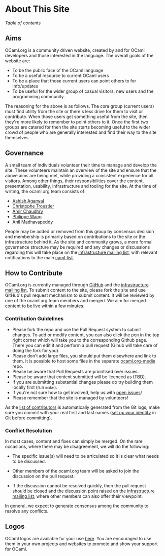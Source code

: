 <!-- ((! set title About This Site !)) -->

# About This Site
*Table of contents*

## Aims

OCaml.org is a community driven website, created by and for OCaml
developers and those interested in the language. The overall goals of
the website are:

* To be the public face of the OCaml language
* To be a useful resource to current OCaml users
* To be a place that those current users can point others to for
  info/updates
* To be useful for the wider group of casual visitors, new users and
  the programming community.

The reasoning for the above is as follows. The core group (current
users) must find utility from the site or there's less drive for them
to visit or contribute. When those users get something useful from the
site, then they're more likely to remember to point others to it.
Once the first two groups are catered for then the site starts
becoming useful to the wider crowd of people who are generally
interested and find their way to the site themselves.

## Governance

A small team of individuals volunteer their time to manage and develop
the site. These volunteers maintain an overview of the site and ensure
that the above aims are being met, while providing a consistent
experience for all visitors. Among other things, their
responsibilities cover the content, presentation, usability,
infrastructure and tooling for the site. At the time of writing, the
ocaml.org team consists of:

- [Ashish Agarwal](http://ashishagarwal.org)
- [Christophe Troestler](https://github.com/Chris00)
- [Amir Chaudhry](http://amirchaudhry.com)
- [Philippe Wang](http://philippewang.info/CL/)
- [Anil Madhavapeddy](http://anil.recoil.org)

People may be added or removed from this group by consensus decision
and membership is primarily based on contributions to the site or the
infrastructure behind it. As the site and community grows, a more
formal governance structure may be required and any changes or
discussions regarding this will take place on the [infrastructure
mailing list](http://lists.ocaml.org/listinfo/infrastructure/), with
relevant notifications to the main
[caml-list](https://sympa.inria.fr/sympa/arc/caml-list/).


## How to Contribute

OCaml.org is currently managed through
[GitHub](https://github.com/ocaml/ocaml.org/) and the [infrastructure
mailing list](http://lists.ocaml.org/listinfo/infrastructure/). To
submit content to the site, please fork the site and use GitHub's pull
request mechanism to submit content. It will be reviewed by one of the
ocaml.org team members and merged. We aim for merged content to be
live within a few minutes.


### Contribution Guidelines

* Please fork the repo and use the Pull Request system to submit
  changes.  To add or modify content, you can also click the pen in
  the top right corner which will take you to the corresponding Github
  page.  There you can edit it and perform a pull request (Gihub will
  take care of doing the fork for you).
* Please don't add large files, you should put them elsewhere and link
  to them. It is possible to host some files in the separate
  [ocaml.org-media](https://github.com/ocaml/ocaml.org-media) repo.
* Please be aware that Pull Requests are prioritised over issues.
* Please be aware that content submitted will be licenced as (TBD).
* If you are submitting substantial changes please do try building
  them locally first (run `make`).
* If you're not sure how to get involved, help us with [open
  issues](https://github.com/ocaml/ocaml.org/issues)!
* Please remember that the site is managed by volunteers!

As the [list of contributors](contributors.html) is automatically
generated from the Git logs, make sure you commit with your real first
and last names ([set up your identity](http://git-scm.com/book/en/Getting-Started-First-Time-Git-Setup#Your-Identity)
in Git before committing).


### Conflict Resolution

In most cases, content and fixes can simply be merged. On the rare
occasions, where there may be disagreement, we will do the following:

* The specific issue(s) will need to be articulated so it is clear
  what needs to be discussed.

* Other members of the ocaml.org team will be asked to join the
  discussion on the pull request.

* If the discussion cannot be resolved quickly, then the pull request
  should be closed and the discussion point raised on the
  [infrastructure mailing
  list](http://lists.ocaml.org/listinfo/infrastructure/), where other
  members can also offer their viewpoint.

In general, we expect to generate consensus among the community to
resolve any conflicts.

## Logos

OCaml logos are available for your use [here](/docs/logos.html). You
are encouraged to use them in your own projects and websites to
promote and show your support for OCaml.
